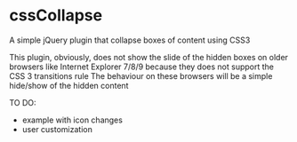 # cssCollapse
A simple jQuery plugin that collapse boxes of content using CSS3

This plugin, obviously, does not show the slide of the hidden boxes on older browsers like Internet Explorer 7/8/9 because they does not support the CSS 3 transitions rule
The behaviour on these browsers will be a simple hide/show of the hidden content

TO DO:
- example with icon changes
- user customization
